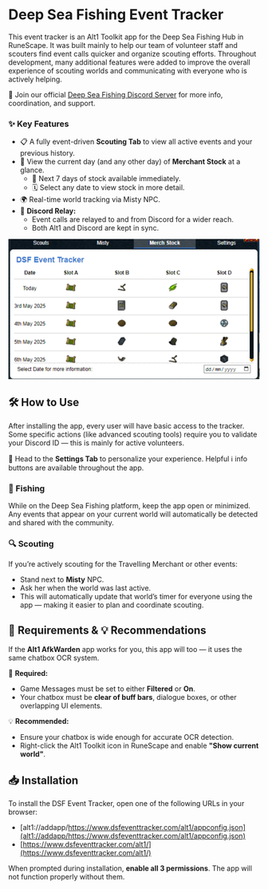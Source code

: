 # Deep Sea Fishing Event Tracker

This event tracker is an Alt1 Toolkit app for the Deep Sea Fishing Hub in RuneScape. It was built mainly to help our team of volunteer staff and scouters find event calls quicker and organize scouting efforts. Throughout development, many additional features were added to improve the overall experience of scouting worlds and communicating with everyone who is actively helping.  

📢 Join our official [Deep Sea Fishing Discord Server](https://discord.gg/M5S7B43gx6) for more info, coordination, and support.

### ✨ Key Features
- 📋 A fully event-driven **Scouting Tab** to view all active events and your previous history.
- 🛒 View the current day (and any other day) of **Merchant Stock** at a glance.
  - 🔮 Next 7 days of stock available immediately.
  - 🗓 Select any date to view stock in more detail.
- 🌍 Real-time world tracking via Misty NPC.
- 🔁 **Discord Relay:**
  - Event calls are relayed to and from Discord for a wider reach.
  - Both Alt1 and Discord are kept in sync.

![App showcase](./alt1/assets/app_showcase.gif)

## 🛠 How to Use

After installing the app, every user will have basic access to the tracker. Some specific actions (like advanced scouting tools) require you to validate your Discord ID — this is mainly for active volunteers.  

🔧 Head to the **Settings Tab** to personalize your experience. Helpful ℹ️ info buttons are available throughout the app.

### 🎣 Fishing
While on the Deep Sea Fishing platform, keep the app open or minimized. Any events that appear on your current world will automatically be detected and shared with the community.

### 🔍 Scouting
If you’re actively scouting for the Travelling Merchant or other events:
- Stand next to **Misty** NPC.
- Ask her when the world was last active.
- This will automatically update that world’s timer for everyone using the app — making it easier to plan and coordinate scouting.

## 📌 Requirements & 💡 Recommendations

If the **Alt1 AfkWarden** app works for you, this app will too — it uses the same chatbox OCR system.

📌 **Required:**
- Game Messages must be set to either **Filtered** or **On**.
- Your chatbox must be **clear of buff bars**, dialogue boxes, or other overlapping UI elements.

💡 **Recommended:**
- Ensure your chatbox is wide enough for accurate OCR detection.
- Right-click the Alt1 Toolkit icon in RuneScape and enable **"Show current world"**.

## 📥 Installation

To install the DSF Event Tracker, open one of the following URLs in your browser:

- [alt1://addapp/https://www.dsfeventtracker.com/alt1/appconfig.json](alt1://addapp/https://www.dsfeventtracker.com/alt1/appconfig.json)
- [https://www.dsfeventtracker.com/alt1/](https://www.dsfeventtracker.com/alt1/)

When prompted during installation, **enable all 3 permissions**. The app will not function properly without them.
